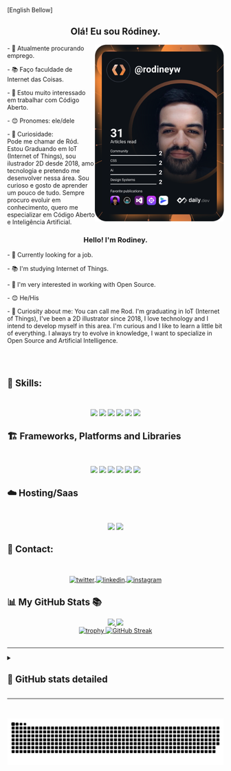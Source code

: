 [English Bellow]

<h2 align="center">Olá! Eu sou Ródiney. </h2>


<a href="https://app.daily.dev/rodineyw"><img align="right" src="https://github.com/rodineyw/rodineyw/blob/main/devcard.svg" width="300em" alt="rodineyw"/></a>
 </div>
 
  
  <p>
- 👔 Atualmente procurando emprego. 
  </p>
  <p>
- 📚️ Faço faculdade de Internet das Coisas.
  </p>
  <p>
- 🥰 Estou muito interessado em trabalhar com Código Aberto. 
  </p>
  <p>
- 😊 Pronomes: ele/dele
  </p>
  <p>
- 🧐 Curiosidade:<br>
Pode me chamar de Ród. Estou Graduando em IoT (Internet of Things), sou ilustrador 2D desde 2018, amo tecnologia e pretendo me desenvolver nessa área. Sou curioso e gosto de aprender um pouco de tudo.
Sempre procuro evoluir em conhecimento, quero me especializar em Código Aberto e Inteligência Artificial.
  </p>
 


<div align="center">
 
 
### Hello! I'm Rodiney.

 </div>
 
 

<p>
- 👔 Currently looking for a job.
</p>
<p>
- 📚️ I'm studying Internet of Things.
</p>
<p>  
- 🥰 I'm very interested in working with Open Source.
</p>
<p>  
- 😊 He/His</p>
<p>  
- 🧐 Curiosity about me:
You can call me Rod. I'm graduating in IoT (Internet of Things), I've been a 2D illustrator since 2018, I love technology and I intend to develop myself in this area. I'm curious and I like to learn a little bit of everything. I always try to evolve in knowledge, I want to specialize in Open Source and Artificial Intelligence.
 </p>
 
   

<br><br>
<h2 font-weight="bold">
 🦾 Skills:
</h1>
 </br> 
<div align='center'>
 <p>
  <img height='25em' src="https://img.shields.io/badge/css3-%231572B6.svg?style=for-the-badge&logo=css3&logoColor=white" />
  <img height='25em' src="https://img.shields.io/badge/html5-%23E34F26.svg?style=for-the-badge&logo=html5&logoColor=white" />
  <img height='25em' src="https://img.shields.io/badge/javascript-%23323330.svg?style=for-the-badge&logo=javascript&logoColor=%23F7DF1E" />
  <img height='25em' src="https://img.shields.io/badge/markdown-%23000000.svg?style=for-the-badge&logo=markdown&logoColor=white" />
  <img height='25em' src="https://img.shields.io/badge/python-3670A0?style=for-the-badge&logo=python&logoColor=ffdd54" />
  <img height='25em' src="https://img.shields.io/badge/typescript-%23007ACC.svg?style=for-the-badge&logo=typescript&logoColor=white" />
 </p>
 </div>
 
 <h2 font-weight='bold'>
  🏗️ Frameworks, Platforms and Libraries
 </h1>
  </br> 
 <div align='center'>
 <p>
  <img height='28em' src="https://img.shields.io/badge/bootstrap-%238511FA.svg?style=for-the-badge&logo=bootstrap&logoColor=white" />
  <img height='28em' src="https://img.shields.io/badge/Next-black?style=for-the-badge&logo=next.js&logoColor=white" />
  <img height='28em' src="https://img.shields.io/badge/react-%2320232a.svg?style=for-the-badge&logo=react&logoColor=%2361DAFB" />
  <img height='28em' src="https://img.shields.io/badge/react_native-%2320232a.svg?style=for-the-badge&logo=react&logoColor=%2361DAFB" />
  <img height='28em' src="https://img.shields.io/badge/SASS-hotpink.svg?style=for-the-badge&logo=SASS&logoColor=white" />
  <img height='28em' src="https://img.shields.io/badge/tailwindcss-%2338B2AC.svg?style=for-the-badge&logo=tailwind-css&logoColor=white" />
 </p>
 </div>
  
 <h2 font-weight='bold'>
  ☁️ Hosting/Saas
 </h1>
  </br> 
 <div align='center'>
 <p>
    <img height='28em' src="https://img.shields.io/badge/vercel-%23000000.svg?style=for-the-badge&logo=vercel&logoColor=white" />
  <img height='28em' src="https://img.shields.io/badge/github%20pages-121013?style=for-the-badge&logo=github&logoColor=white" />   
  </p> 
</div>
<h2 font-weight="bold">
 📲 Contact:
</h1>
</br>
<div align='center'>
<p>
   
<a href="https://twitter.com/eirood_" target="_blank">
  <img align="center" height="25" src="https://img.shields.io/badge/-eirood_-05122A?style=flat&logo=twitter" alt="twitter"/> 
</a>
<a href="https://www.linkedin.com/in/r%C3%B3diney-wanderson-06945b90/" target="_blank">
  <img align="center" height="25" src="https://img.shields.io/badge/-Rodiney Wanderson-05122A?style=flat&logo=linkedin" alt="linkedin"/>
</a>
<a href="https://instagram.com/eirood_" target="_blank">
 <img align="center" height="25" src="https://img.shields.io/badge/-eirood_-05122A?style=flat&logo=instagram" alt="instagram"/>
</a>
</p>
</div>

##

<h2 font-weight="bold">  📊 My GitHub Stats 📚 </h1>


<div align='center'>

<a href="https://github.com/rodineyw">
  <img height="150em" src="https://github-readme-stats.vercel.app/api?username=rodineyw&show_icons=true&include_all_commits=true&theme=dracula&hide_border=true&count_private=true" />
</a>  
<a href="https://github.com/rodineyw/github-readme-stats">
   <img height="150em" src="https://github-readme-stats.vercel.app/api/top-langs/?username=rodineyw&theme=dracula&hide_border=true&layout=compact" />
</a>
 <br/>
<a href="#">
   <img  src="https://github-profile-trophy.vercel.app/?username=rodineyw&theme=dracula&hide_border=true&row=1&column=6" alt="trophy">
</a>
<a href="https://git.io/streak-stats">
    <img height="150em" src="http://github-readme-streak-stats.herokuapp.com?user=rodineyw&theme=dracula" alt="GitHub Streak">
</a> 
</div>
 <br/>
 
 ---
 
 
 <details>
 <summary><h2><b>🎯 GitHub stats detailed</b></h3></summary>
 </br>
 <div align='center'>
 <img src="http://github-profile-summary-cards.vercel.app/api/cards/profile-details?username=rodineyw&border_hide=true&theme=dracula" alt="Profile Details">
 
 </details>
 
 ---
 
 
 <br/>
<div align="center">                   
                   
![Snake animation](https://github.com/rodineyw/rodineyw/blob/output/github-contribution-grid-snake.svg)
                  
</div>

